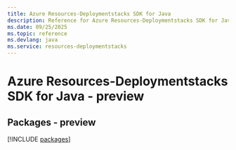 ```yaml
---
title: Azure Resources-Deploymentstacks SDK for Java
description: Reference for Azure Resources-Deploymentstacks SDK for Java
ms.date: 09/25/2025
ms.topic: reference
ms.devlang: java
ms.service: resources-deploymentstacks
---
```

# Azure Resources-Deploymentstacks SDK for Java - preview
## Packages - preview
[!INCLUDE [packages](resources-deploymentstacks-index.md)]